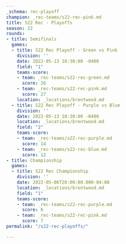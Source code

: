 ```yaml
---
_schema: rec-playoff
champion: _rec-teams/s22-rec-pink.md
title: S22 Rec - Playoffs
season: 22
rounds:
- title: Semifinals
  games:
  - title: S22 Rec Playoff - Green vs Pink
    division: ''
    date: 2022-05-13 18:30:00 -0400
    field: "1"
    teams-score:
    - team: _rec-teams/s22-rec-green.md
      score: 26
    - team: _rec-teams/s22-rec-pink.md
      score: 27
    location: _locations/brentwood.md
  - title: S22 Rec Playoff - Purple vs Blue
    division: ''
    date: 2022-05-13 18:30:00 -0400
    location: _locations/brentwood.md
    field: "2"
    teams-score:
    - team: _rec-teams/s22-rec-purple.md
      score: 14
    - team: _rec-teams/s22-rec-blue.md
      score: 12
- title: Championship
  games:
  - title: S22 Rec Championship
    division: ''
    date: 2022-05-06T20:00:00.000-04:00
    location: _locations/brentwood.md
    field: "1"
    teams-score:
    - team: _rec-teams/s22-rec-purple.md
      score: 6
    - team: _rec-teams/s22-rec-pink.md
      score: 7
permalink: "/s22-rec-playoffs/"

---
```

